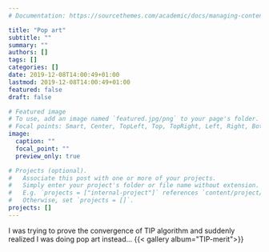 ```yaml
---
# Documentation: https://sourcethemes.com/academic/docs/managing-content/

title: "Pop art"
subtitle: ""
summary: ""
authors: []
tags: []
categories: []
date: 2019-12-08T14:00:49+01:00
lastmod: 2019-12-08T14:00:49+01:00
featured: false
draft: false

# Featured image
# To use, add an image named `featured.jpg/png` to your page's folder.
# Focal points: Smart, Center, TopLeft, Top, TopRight, Left, Right, BottomLeft, Bottom, BottomRight.
image:
  caption: ""
  focal_point: ""
  preview_only: true

# Projects (optional).
#   Associate this post with one or more of your projects.
#   Simply enter your project's folder or file name without extension.
#   E.g. `projects = ["internal-project"]` references `content/project/deep-learning/index.md`.
#   Otherwise, set `projects = []`.
projects: []
---
```

I was trying to prove the convergence of TIP algorithm and suddenly realized I was doing pop art instead...
{{< gallery album="TIP-merit">}}

